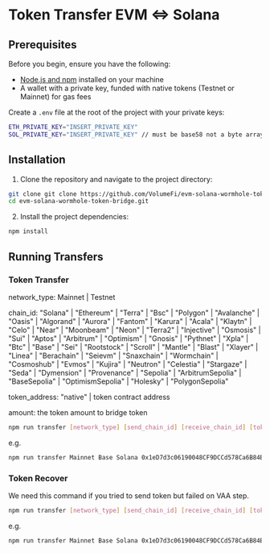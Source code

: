 # Token Transfer EVM <=> Solana

## Prerequisites

Before you begin, ensure you have the following:

 - [Node.js and npm](https://docs.npmjs.com/downloading-and-installing-node-js-and-npm) installed on your machine
 - A wallet with a private key, funded with native tokens (Testnet or Mainnet) for gas fees

Create a `.env` file at the root of the project with your private keys:

```bash
ETH_PRIVATE_KEY="INSERT_PRIVATE_KEY"
SOL_PRIVATE_KEY="INSERT_PRIVATE_KEY" // must be base58 not a byte array!
```

## Installation

1. Clone the repository and navigate to the project directory:

```bash
git clone git clone https://github.com/VolumeFi/evm-solana-wormhole-token-bridge.git
cd evm-solana-wormhole-token-bridge.git
```

2. Install the project dependencies:

```bash
npm install
```

## Running Transfers

### Token Transfer

network_type: Mainnet | Testnet

chain_id: "Solana" | "Ethereum" | "Terra" | "Bsc" | "Polygon" | "Avalanche" | "Oasis" | "Algorand" | "Aurora" | "Fantom" | "Karura" | "Acala" | "Klaytn" | "Celo" | "Near" | "Moonbeam" | "Neon" | "Terra2" | "Injective" | "Osmosis" | "Sui" | "Aptos" | "Arbitrum" | "Optimism" | "Gnosis" | "Pythnet" | "Xpla" | "Btc" | "Base" | "Sei" | "Rootstock" | "Scroll" | "Mantle" | "Blast" | "Xlayer" | "Linea" | "Berachain" | "Seievm" | "Snaxchain" | "Wormchain" | "Cosmoshub" | "Evmos" | "Kujira" | "Neutron" | "Celestia" | "Stargaze" | "Seda" | "Dymension" | "Provenance" | "Sepolia" | "ArbitrumSepolia" | "BaseSepolia" | "OptimismSepolia" | "Holesky" | "PolygonSepolia"

token_address: "native" | token contract address

amount: the token amount to bridge token

```bash
npm run transfer [network_type] [send_chain_id] [receive_chain_id] [token_address] [amount]
```

e.g.
```bash
npm run transfer Mainnet Base Solana 0x1eD7d3c06190048CF9DCCd578Ca6B84B93BCa543 1
```

### Token Recover

We need this command if you tried to send token but failed on VAA step.

```bash
npm run transfer [network_type] [send_chain_id] [receive_chain_id] [token_address] [amount] [token_transfer_tx_id]
```

e.g.
```bash
npm run transfer Mainnet Base Solana 0x1eD7d3c06190048CF9DCCd578Ca6B84B93BCa543 1 0xfdd73783a9906b130b208b1d8412ae98e05ca42e2f7fa7b7c3b75cb7144f2a62
```


